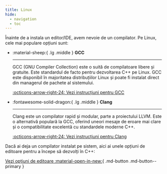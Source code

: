 ```yaml
---
title: Linux
hide:
  - navigation
  - toc
---
```


Înainte de a instala un editor/IDE, avem nevoie de un compilator. Pe Linux, cele
mai populare opțiuni sunt:

<div class="grid cards" markdown>

- :material-sheep:{ .lg .middle } **GCC**

    ---

    GCC (GNU Compiler Collection) este o suită de compilatoare libere și
    gratuite. Este standardul de facto pentru dezvoltarea C++ pe Linux. GCC este
    disponibil în majoritatea distribuțiilor Linux și poate fi instalat direct
    din managerul de pachete al sistemului.

    [:octicons-arrow-right-24: Vezi instrucțiuni pentru GCC](./compilers/linux/gcc.md)

- :fontawesome-solid-dragon:{ .lg .middle } **Clang**

    ---

    Clang este un compilator rapid și modular, parte a proiectului LLVM. Este o
    alternativă populară la GCC, oferind uneori mesaje de eroare mai clare și o
    compatibilitate excelentă cu standardele moderne C++.

    [:octicons-arrow-right-24: Vezi instrucțiuni pentru Clang](./compilers/linux/clang.md)

</div>

Dacă ai deja un compilator instalat pe sistem, aici ai unele opțiuni de editoare
pentru a începe să dezvolți în C++:

[Vezi opțiuni de editoare :material-open-in-new:](./editors/linux/optiuni-editoare.md){ .md-button .md-button--primary }
